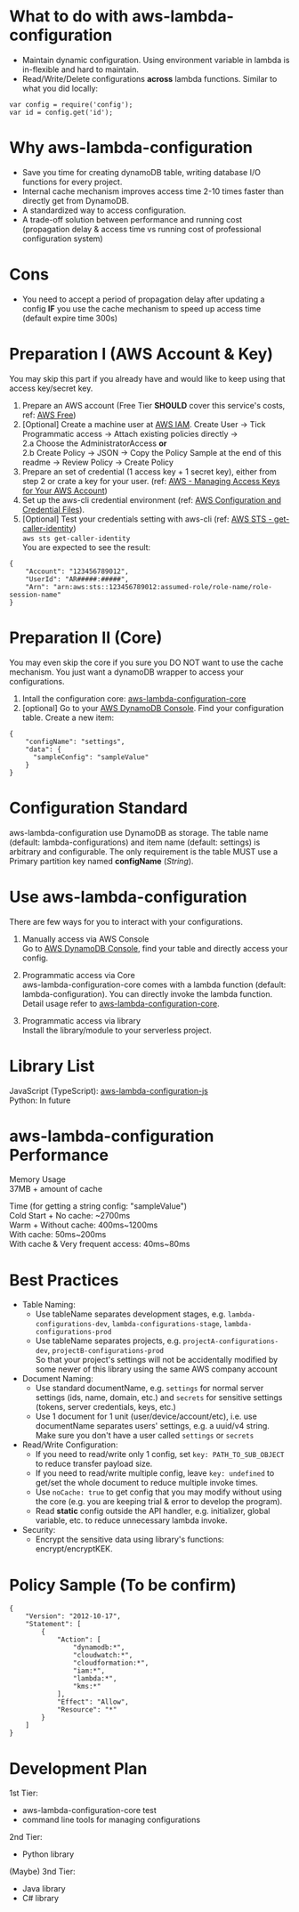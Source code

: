 # What to do with aws-lambda-configuration  
- Maintain dynamic configuration. Using environment variable in lambda is in-flexible and hard to maintain.
- Read/Write/Delete configurations **across** lambda functions. Similar to what you did locally:  
```
var config = require('config');  
var id = config.get('id');  
```
  
# Why aws-lambda-configuration  
- Save you time for creating dynamoDB table, writing database I/O functions for every project.  
- Internal cache mechanism improves access time 2-10 times faster than directly get from DynamoDB.  
- A standardized way to access configuration.  
- A trade-off solution between performance and running cost (propagation delay & access time vs running cost of professional configuration system)
  
# Cons  
- You need to accept a period of propagation delay after updating a config **IF** you use the cache mechanism to speed up access time (default expire time 300s)  
  
# Preparation I (AWS Account & Key)  
You may skip this part if you already have and would like to keep using that access key/secret key.

1. Prepare an AWS account (Free Tier **SHOULD** cover this service's costs, ref: [AWS Free](https://aws.amazon.com/free/))  
2. \[Optional\] Create a machine user at [AWS IAM](https://console.aws.amazon.com/iam/home). Create User -> Tick Programmatic access -> Attach existing policies directly ->  
    2.a Choose the AdministratorAccess **or**  
    2.b Create Policy -> JSON -> Copy the Policy Sample at the end of this readme -> Review Policy -> Create Policy  
3. Prepare an set of credential (1 access key + 1 secret key), either from step 2 or crate a key for your user. (ref: [AWS - Managing Access Keys for Your AWS Account](http://docs.aws.amazon.com/general/latest/gr/managing-aws-access-keys.html))  
4. Set up the aws-cli credential environment (ref: [AWS Configuration and Credential Files](http://docs.aws.amazon.com/cli/latest/userguide/cli-config-files.html)).    
5. \[Optional\] Test your credentials setting with aws-cli (ref: [AWS STS - get-caller-identity](https://docs.aws.amazon.com/cli/latest/reference/sts/get-caller-identity.html))  
`aws sts get-caller-identity`  
You are expected to see the result:  
```
{  
    "Account": "123456789012",  
    "UserId": "AR#####:#####",  
    "Arn": "arn:aws:sts::123456789012:assumed-role/role-name/role-session-name"  
}  
```
  
# Preparation II (Core)  
You may even skip the core if you sure you DO NOT want to use the cache mechanism. You just want a dynamoDB wrapper to access your configurations.  

1. Intall the configuration core: [aws-lambda-configuration-core](https://github.com/tonyliu7870/aws-lambda-configuration-core)  
2. \[optional\] Go to your [AWS DynamoDB Console](https://console.aws.amazon.com/dynamodb/home). Find your configuration table. Create a new item: 
```
{  
    "configName": "settings",  
    "data": {  
      "sampleConfig": "sampleValue"  
    }  
}  
```
  
# Configuration Standard  
aws-lambda-configuration use DynamoDB as storage. The table name (default: lambda-configurations) and item name (default: settings) is arbitrary and configurable.  The only requirement is the table MUST use a Primary partition key named **configName** (*String*).  
  
# Use aws-lambda-configuration  
There are few ways for you to interact with your configurations.  

1. Manually access via AWS Console  
    Go to [AWS DynamoDB Console](https://console.aws.amazon.com/dynamodb/home), find your table and directly access your config.  
  
2. Programmatic access via Core  
    aws-lambda-configuration-core comes with a lambda function (default: lambda-configuration). You can directly invoke the lambda function. Detail usage refer to [aws-lambda-configuration-core](https://github.com/tonyliu7870/aws-lambda-configuration-core).  
  
3. Programmatic access via library  
    Install the library/module to your serverless project.  
  
# Library List
JavaScript (TypeScript): [aws-lambda-configuration-js](https://github.com/tonyliu7870/aws-lambda-configuration-js)  
Python: In future  
  
# aws-lambda-configuration Performance
Memory Usage  
37MB + amount of cache  
  
Time (for getting a string config: "sampleValue")  
Cold Start + No cache: \~2700ms  
Warm + Without cache: 400ms\~1200ms  
With cache: 50ms\~200ms  
With cache & Very frequent access: 40ms\~80ms  
  
# Best Practices
- Table Naming:  
    - Use tableName separates development stages, e.g. `lambda-configurations-dev`, `lambda-configurations-stage`, `lambda-configurations-prod`  
    - Use tableName separates projects, e.g. `projectA-configurations-dev`, `projectB-configurations-prod`  
    So that your project's settings will not be accidentally modified by some newer of this library using the same AWS company account  
- Document Naming:  
    - Use standard documentName, e.g. `settings` for normal server settings (ids, name, domain, etc.) and `secrets` for sensitive settings (tokens, server credentials, keys, etc.)  
    - Use 1 document for 1 unit (user/device/account/etc), i.e. use documentName separates users' settings, e.g. a uuid/v4 string. Make sure you don't have a user called `settings` or `secrets`  
- Read/Write Configuration:  
    - If you need to read/write only 1 config, set `key: PATH_TO_SUB_OBJECT` to reduce transfer payload size.  
    - If you need to read/write multiple config, leave `key: undefined` to get/set the whole document to reduce multiple invoke times.  
    - Use `noCache: true` to get config that you may modify without using the core (e.g. you are keeping trial & error to develop the program).  
    - Read **static** config outside the API handler, e.g. initializer, global variable, etc. to reduce unnecessary lambda invoke.  
- Security:  
    - Encrypt the sensitive data using library's functions: encrypt/encryptKEK.  
  
# Policy Sample (To be confirm)  
```
{
    "Version": "2012-10-17",
    "Statement": [
        {
            "Action": [
                "dynamodb:*",
                "cloudwatch:*",
                "cloudformation:*",
                "iam:*",
                "lambda:*",
                "kms:*"
            ],
            "Effect": "Allow",
            "Resource": "*"
        }
    ]
}
```

# Development Plan  
1st Tier:  
- aws-lambda-configuration-core test 
- command line tools for managing configurations  
  
2nd Tier:  
- Python library  

(Maybe) 3nd Tier:
- Java library
- C# library
